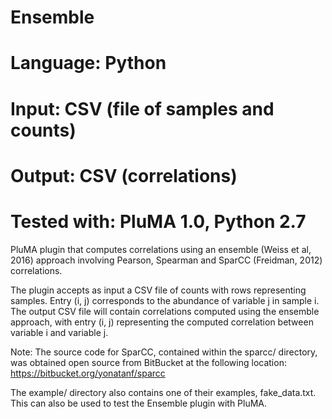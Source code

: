 # Ensemble
# Language: Python
# Input: CSV (file of samples and counts)
# Output: CSV (correlations)
# Tested with: PluMA 1.0, Python 2.7

PluMA plugin that computes correlations using an ensemble (Weiss et al, 2016) approach
involving Pearson, Spearman and SparCC (Freidman, 2012) correlations.

The plugin accepts as input a CSV file of counts with rows representing samples.
Entry (i, j) corresponds to the abundance of variable j in sample i.  The output CSV
file will contain correlations computed using the ensemble approach, with entry
(i, j) representing the computed correlation between variable i and variable j.

Note: The source code for SparCC, contained within the sparcc/ directory, was obtained
open source from BitBucket at the following location:
https://bitbucket.org/yonatanf/sparcc

The example/ directory also contains one of their examples, fake_data.txt.  This can
also be used to test the Ensemble plugin with PluMA.



